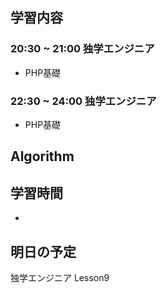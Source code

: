 ## 学習内容

### 20:30 ~ 21:00 独学エンジニア
- PHP基礎

### 22:30 ~ 24:00 独学エンジニア
- PHP基礎

## Algorithm

## 学習時間
- 

## 明日の予定
独学エンジニア Lesson9
